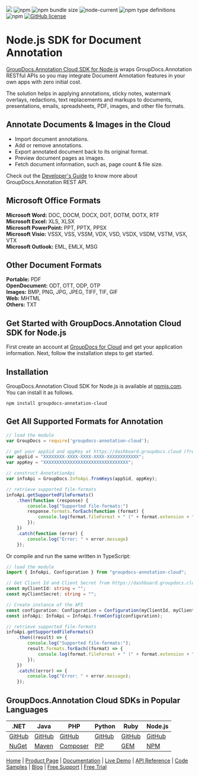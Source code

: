 ![](https://img.shields.io/badge/api-v2.0-lightgrey) ![npm](https://img.shields.io/npm/v/groupdocs-annotation-cloud) ![npm bundle size](https://img.shields.io/bundlephobia/min/groupdocs-annotation-cloud) ![node-current](https://img.shields.io/node/v/groupdocs-annotation-cloud) ![npm type definitions](https://img.shields.io/npm/types/groupdocs-annotation-cloud) ![npm](https://img.shields.io/npm/dt/groupdocs-annotation-cloud) [![GitHub license](https://img.shields.io/github/license/groupdocs-annotation-cloud/groupdocs-annotation-cloud-node)](https://github.com/groupdocs-annotation-cloud/groupdocs-annotation-cloud-node/blob/master/LICENSE) 

# Node.js SDK for Document Annotation

[GroupDocs.Annotation Cloud SDK for Node.js](https://products.groupdocs.cloud/annotation/nodejs) wraps GroupDocs.Annotation RESTful APIs so you may integrate Document Annotation features in your own apps with zero initial cost.

The solution helps in applying annotations, sticky notes, watermark overlays, redactions, text replacements and markups to documents, presentations, emails, spreadsheets, PDF, images, and other file formats.

## Annotate Documents & Images in the Cloud

- Import document annotations.
- Add or remove annotations.
- Export annotated document back to its original format.
- Preview document pages as images.
- Fetch document information, such as, page count & file size.

Check out the [Developer's Guide](https://docs.groupdocs.cloud/annotation/developer-guide/) to know more about GroupDocs.Annotation REST API.

## Microsoft Office Formats

**Microsoft Word:** DOC, DOCM, DOCX, DOT, DOTM, DOTX, RTF\
**Microsoft Excel:** XLS, XLSX\
**Microsoft PowerPoint:** PPT, PPTX, PPSX\
**Microsoft Visio:** VSSX, VSS, VSSM, VDX, VSD, VSDX, VSDM, VSTM, VSX, VTX\
**Microsoft Outlook:** EML, EMLX, MSG

## Other Document Formats

**Portable:** PDF\
**OpenDocument:** ODT, OTT, ODP, OTP\
**Images:** BMP, PNG, JPG, JPEG, TIFF, TIF, GIF\
**Web:** MHTML\
**Others:** TXT

## Get Started with GroupDocs.Annotation Cloud SDK for Node.js

First create an account at [GroupDocs for Cloud](https://dashboard.groupdocs.cloud/) and get your application information. Next, follow the installation steps to get started.

## Installation

GroupDocs.Annotation Cloud SDK for Node.js is available at [npmjs.com](https://www.npmjs.com/package/groupdocs-annotation-cloud). You can install it as follows.

```shell
npm install groupdocs-annotation-cloud
```

## Get All Supported Formats for Annotation

```js
// load the module
var GroupDocs = require('groupdocs-annotation-cloud');

// get your appSid and appKey at https://dashboard.groupdocs.cloud (free registration is required).
var appSid = "XXXXXXXX-XXXX-XXXX-XXXX-XXXXXXXXXXXX";
var appKey = "XXXXXXXXXXXXXXXXXXXXXXXXXXXXXXXX";

// construct AnnotationApi
var infoApi = GroupDocs.InfoApi.fromKeys(appSid, appKey);

// retrieve supported file-formats
infoApi.getSupportedFileFormats()
    .then(function (response) {
        console.log("Supported file-formats:")
        response.formats.forEach(function (format) {
            console.log(format.fileFormat + " (" + format.extension + ")");
        });
    })
    .catch(function (error) {
        console.log("Error: " + error.message)
    });
```

Or compile and run the same written in TypeScript:

```ts
// load the module
import { InfoApi, Configuration } from "groupdocs-annotation-cloud";

// Get Client Id and Client Secret from https://dashboard.groupdocs.cloud
const myClientId: string = "";
const myClientSecret: string = "";

// Create instance of the API
const configuration: Configuration = Configuration(myClientId, myClientSecret);
const infoApi: InfoApi = InfoApi.fromConfig(configuration);

// retrieve supported file-formats
infoApi.getSupportedFileFormats()
    .then((result) => {
        console.log("Supported file-formats:");
        result.formats.forEach((format) => {
            console.log(format.fileFormat + " (" + format.extension + ")");
        });
    })
    .catch((error) => {
        console.log("Error: " + error.message);
    });
```

## GroupDocs.Annotation Cloud SDKs in Popular Languages

| .NET | Java | PHP | Python | Ruby | Node.js |
|---|---|---|---|---|---|
| [GitHub](https://github.com/groupdocs-annotation-cloud/groupdocs-annotation-cloud-dotnet) | [GitHub](https://github.com/groupdocs-annotation-cloud/groupdocs-annotation-cloud-java) | [GitHub](https://github.com/groupdocs-annotation-cloud/groupdocs-annotation-cloud-php) | [GitHub](https://github.com/groupdocs-annotation-cloud/groupdocs-annotation-cloud-python) | [GitHub](https://github.com/groupdocs-annotation-cloud/groupdocs-annotation-cloud-ruby)  | [GitHub](https://github.com/groupdocs-annotation-cloud/groupdocs-annotation-cloud-node) |
| [NuGet](https://www.nuget.org/packages/GroupDocs.Annotation-Cloud/) | [Maven](https://repository.groupdocs.cloud/webapp/#/artifacts/browse/tree/General/repo/com/groupdocs/groupdocs-annotation-cloud) | [Composer](https://packagist.org/packages/groupdocscloud/groupdocs-annotation-cloud) | [PIP](https://pypi.org/project/groupdocs-annotation-cloud/) | [GEM](https://rubygems.org/gems/groupdocs_annotation_cloud)  | [NPM](https://www.npmjs.com/package/groupdocs-annotation-cloud) | 

[Home](https://www.groupdocs.cloud/) | [Product Page](https://products.groupdocs.cloud/annotation/nodejs) | [Documentation](https://docs.groupdocs.cloud/annotation/) | [Live Demo](https://products.groupdocs.app/annotation/total) | [API Reference](https://apireference.groupdocs.cloud/annotation/) | [Code Samples](https://github.com/groupdocs-annotation-cloud/groupdocs-annotation-cloud-node-samples) | [Blog](https://blog.groupdocs.cloud/category/annotation/) | [Free Support](https://forum.groupdocs.cloud/c/annotation) | [Free Trial](https://dashboard.groupdocs.cloud)

